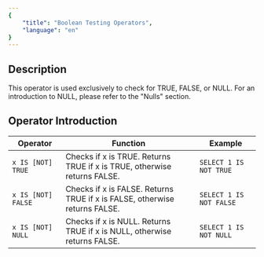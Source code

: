 ```yaml
---
{
    "title": "Boolean Testing Operators",
    "language": "en"
}
---
```


## Description

This operator is used exclusively to check for TRUE, FALSE, or NULL. For an introduction to NULL, please refer to the "Nulls" section.

## Operator Introduction

| Operator | Function | Example |
| -------------------- | ------------------------------------------------------------ | ------------------------ |
| `x IS [NOT] TRUE` | Checks if x is TRUE. Returns TRUE if x is TRUE, otherwise returns FALSE. | `SELECT 1 IS NOT TRUE` |
| `x IS [NOT] FALSE` | Checks if x is FALSE. Returns TRUE if x is FALSE, otherwise returns FALSE. | `SELECT 1 IS NOT FALSE` |
| `x IS [NOT] NULL` | Checks if x is NULL. Returns TRUE if x is NULL, otherwise returns FALSE. | `SELECT 1 IS NOT NULL` |